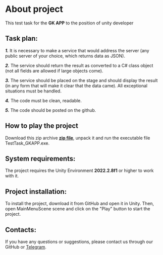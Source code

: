 # About project

This test task for the __GK APP__ to the position of unity developer

## Task plan:

___1.___ It is necessary to make a service that would address the server (any public server of your choice, which returns data as JSON).

___2.___ The service should return the result as converted to a C# class object (not all fields are allowed if large objects come).

___3.___ The service should be placed on the stage and should display the result (in any form that will make it clear that the data came). All exceptional situations must be handled.

___4.___ The code must be clean, readable.

___5.___ The code should be posted on the github.

## How to play the project

Download this zip archive __[zip file](TestTaskFor_GKAPP.zip)__, unpack it and run the executable file TestTask_GKAPP.exe.

## System requirements:

The project requires the Unity Environment __2022.2.8f1__ or higher to work with it.

## Project installation:

To install the project, download it from GitHub and open it in Unity. Then, open MainMenuScene scene and click on the "Play" button to start the project.

## Contacts:

If you have any questions or suggestions, please contact us through our GitHub or [Telegram](https://t.me/janitoor13).
